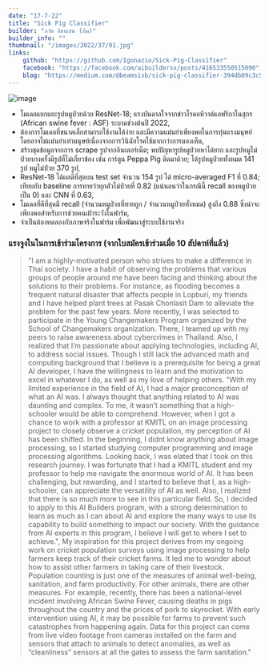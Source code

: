 ```yaml
---
date: "17-7-22"
title: "Sick Pig Classifier"
builder: "ภวัต ลีชาแสน (บีม)"
builder_info: ""
thumbnail: "/images/2022/37/01.jpg"
links:
    github: "https://github.com/Igonazio/Sick-Pig-Classifier"
    facebook: "https://facebook.com/aibuildersx/posts/416533550515090"
    blog: "https://medium.com/@beamsisb/sick-pig-classifier-394db89c3c5d"
---
```


![image](/images/2022/37/01.jpg)

- โมเดลแยกแยะรูปหมูป่วยด้วย ResNet-18; แรงบันดาลใจจากข่าวโรคอหิวาต์แอฟริกาในสุกร (African swine fever : ASF) ระบาดช่วงต้นปี 2022,
- ต้องการโมเดลที่ขนาดเล็กสามารถใช้งานได้ง่าย และมีความแม่นยำเพียงพอในการทุ่นแรงมนุษย์ โดยอาจไม่แม่นยำเท่ามนุษย์เนื่องจากการวินิฉัยโรคใช้มากกว่าการมองเห็น,
- สร้างชุดข้อมูลจากการ scrape รูปจากอินเตอร์เน็ต; พบปัญหารูปหมูป่วยหาได้ยาก และรูปหมูไม่ป่วยบางครั้งมีรูปที่ไม่เกี่ยวข้อง เช่น การ์ตูน Peppa Pig ติดมาด้วย; ได้รูปหมูป่วยทั้งหมด 141 รูป หมูไม่ป่วย 370 รูป,
- ResNet-18 ได้ผลดีที่สุดบน test set จำนวน 154 รูป ได้ micro-averaged F1 ที่ 0.84; เทียบกับ baseline การทายว่าทุกตัวไม่ป่วยที่ 0.82 (แน่นอนว่าในกรณีนี้ recall ของหมูป่วยเป็น 0) และ CNN ที่ 0.63,
- โมเดลที่ดีที่สุดมี recall (จำนวนหมูป่วยที่ทายถูก / จำนวนหมูป่วยทั้งหมด) สูงถึง 0.88 ซึ่งน่าจะเพียงพอสำหรับการช่วยคนเฝ้าระวังในฟาร์ม,
- จำเป็นต้องทดลองกับภาพจริงในฟาร์ม เพื่อพัฒนาสู่ระบบใช้งานจริง

### แรงจูงในในการเข้าร่วมโครงการ (จากใบสมัครเข้าร่วมเมื่อ 10 สัปดาห์ที่แล้ว)

> "I am a highly-motivated person who strives to make a difference in Thai society. I have a habit of observing the problems that various groups of people around me have been facing and thinking about the solutions to their problems. For instance, as flooding becomes a frequent natural disaster that affects people in Lopburi, my friends and I have helped plant trees at Pasak Chonlasit Dam to alleviate the problem for the past few years. More recently, I was selected to participate in the Young Changemakers Program organized by the School of Changemakers organization. There, I teamed up with my peers to raise awareness about cybercrimes in Thailand. Also, I realized that I’m passionate about applying technologies, including AI, to address social issues. Though I still lack the advanced math and computing background that I believe is a prerequisite for being a great AI developer, I have the willingness to learn and the motivation to excel in whatever I do, as well as my love of helping others.  "With my limited experience in the field of AI, I had a major preconception of what an AI was. I always thought that anything related to AI was daunting and complex. To me, it wasn’t something that a high-schooler would be able to comprehend. However, when I got a chance to work with a professor at KMITL on an image processing project to closely observe a cricket population, my perception of AI has been shifted. In the beginning, I didnt know anything about image processing, so I started studying computer programming and image processing algorithms. Looking back, I was elated that I took on this research journey. I was fortunate that I had a KMITL student and my professor to help me navigate the enormous world of AI. It has been challenging, but rewarding, and I started to believe that I, as a high-schooler, can appreciate the versatility of AI as well. Also, I realized that there is so much more to see in this particular field. So, I decided to apply to this AI Builders program, with a strong determination to learn as much as I can about AI and explore the many ways to use its capability to build something to impact our society. With the guidance from AI experts in this program, I believe I will get to where I set to achieve.",  My inspiration for this project derives from my ongoing work on cricket population surveys using image processing to help farmers keep track of their cricket farms. It led me to wonder about how to assist other farmers in taking care of their livestock. Population counting is just one of the measures of animal well-being, sanitation, and farm productivity. For other animals, there are other measures. For example, recently, there has been a national-level incident involving African Swine Fever, causing deaths in pigs throughout the country and the prices of pork to skyrocket. With early intervention using AI, it may be possible for farms to prevent such catastrophes from happening again. Data for this project can come from live video footage from cameras installed on the farm and sensors that attach to animals to detect anomalies, as well as “cleanliness” sensors at all the gates to assess the farm sanitation."